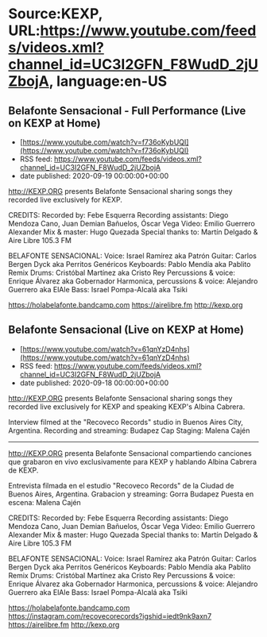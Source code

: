 # Source:KEXP, URL:https://www.youtube.com/feeds/videos.xml?channel_id=UC3I2GFN_F8WudD_2jUZbojA, language:en-US

## Belafonte Sensacional - Full Performance (Live on KEXP at Home)
 - [https://www.youtube.com/watch?v=f736oKybUQI](https://www.youtube.com/watch?v=f736oKybUQI)
 - RSS feed: https://www.youtube.com/feeds/videos.xml?channel_id=UC3I2GFN_F8WudD_2jUZbojA
 - date published: 2020-09-19 00:00:00+00:00

http://KEXP.ORG presents Belafonte Sensacional sharing songs they recorded live exclusively for KEXP. 

CREDITS:
Recorded by: Febe Esquerra
Recording assistants: Diego Mendoza Cano, Juan Demian Bañuelos, Óscar Vega
Video: Emilio Guerrero Alexander
Mix & master: Hugo Quezada
Special thanks to: Martín Delgado & Aire Libre 105.3 FM

BELAFONTE SENSACIONAL:
Voice: Israel Ramírez aka Patrón
Guitar: Carlos Bergen Dyck aka Perritos Genéricos
Keyboards: Pablo Mendía aka Pablito Remix
Drums: Cristóbal Martínez aka Cristo Rey
Percussions & voice: Enrique Álvarez aka Gobernador
Harmonica, percussions & voice: Alejandro Guerrero aka ElAle
Bass: Israel Pompa-Alcalá aka Tsiki

https://holabelafonte.bandcamp.com
https://airelibre.fm
http://kexp.org

## Belafonte Sensacional (Live on KEXP at Home)
 - [https://www.youtube.com/watch?v=61qnYzD4nhs](https://www.youtube.com/watch?v=61qnYzD4nhs)
 - RSS feed: https://www.youtube.com/feeds/videos.xml?channel_id=UC3I2GFN_F8WudD_2jUZbojA
 - date published: 2020-09-18 00:00:00+00:00

http://KEXP.ORG presents Belafonte Sensacional sharing songs they recorded live exclusively for KEXP and speaking KEXP's Albina Cabrera.

Interview filmed at the "Recoveco Records" studio in Buenos Aires City, Argentina.
Recording and streaming: Budapez Cap
Staging: Malena Cajén

-------
http://KEXP.ORG presenta Belafonte Sensacional compartiendo canciones que grabaron en vivo exclusivamente para KEXP y hablando Albina Cabrera de KEXP.

Entrevista filmada en el estudio "Recoveco Records" de la Ciudad de Buenos Aires, Argentina.
Grabacion y streaming: Gorra Budapez
Puesta en escena: Malena Cajén

CREDITS:
Recorded by: Febe Esquerra
Recording assistants: Diego Mendoza Cano, Juan Demian Bañuelos, Óscar Vega
Video: Emilio Guerrero Alexander
Mix & master: Hugo Quezada
Special thanks to: Martín Delgado & Aire Libre 105.3 FM

BELAFONTE SENSACIONAL:
Voice: Israel Ramírez aka Patrón
Guitar: Carlos Bergen Dyck aka Perritos Genéricos
Keyboards: Pablo Mendía aka Pablito Remix
Drums: Cristóbal Martínez aka Cristo Rey
Percussions & voice: Enrique Álvarez aka Gobernador
Harmonica, percussions & voice: Alejandro Guerrero aka ElAle
Bass: Israel Pompa-Alcalá aka Tsiki

https://holabelafonte.bandcamp.com
https://instagram.com/recovecorecords?igshid=iedt9nk9axn7
https://airelibre.fm
http://kexp.org

